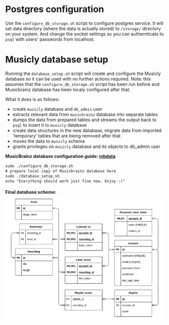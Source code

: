 # Postgres configuration
Use the `configure_db_storage.sh` script to configure postgres service. It will set data directory (where the data is actually stored) to `/storage/` directory on your system. And change the socket settings so you can authernticate to `psql` with users' passwords from localhost.


# Musicly database setup
Running the `database_setup.sh` script will create and configure the Musicly database so it can be used with no further actions required. Note: this assumes that the `configure_db_storage.sh` script has been run before and Musicbrainz database has been localy configured after that.

What it does is as follows:
* create `musicly` database and `db_admin` user
* extracts relevant data from `musicbrainz` database into separate tables 
* dumps the data from prepared tables and streams the output back to `psql` to insert it to `musicly` database
* create data structures in the new database, migrate data from imported 'temporary' tables that are being removed after that
* moves the data to `musicly` schema
* grants privileges on `musicly` database and its objects to db_admin user


**MusicBrainz database configuration guide: [mbdata][1]**
```
sudo ./configure_db_storage.sh
# prepare local copy of Musicbrainz database here
sudo ./database_setup.sh
echo "Everything should work just fine now. Enjoy :)"
```

#### **Final database scheme:** ![image][database_scheme]

[1]: https://github.com/lalinsky/mbdata
[database_scheme]: database_scheme.png